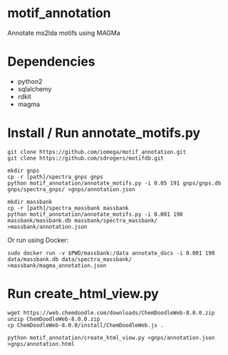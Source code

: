 # motif_annotation
Annotate ms2lda motifs using MAGMa

# Dependencies
- python2
- sqlalchemy
- rdkit
- magma

# Install / Run annotate_motifs.py
```
git clone https://github.com/iomega/motif_annotation.git
git clone https://github.com/sdrogers/motifdb.git

mkdir gnps
cp -r [path]/spectra_gnps gnps
python motif_annotation/annotate_motifs.py -i 0.05 191 gnps/gnps.db gnps/spectra_gnps/ >gnps/annotation.json

mkdir massbank
cp -r [path]/spectra_massbank massbank
python motif_annotation/annotate_motifs.py -i 0.001 190 massbank/massbank.db massbank/spectra_massbank/
>massbank/annotation.json
```
Or run using Docker:
```
sudo docker run -v $PWD/massbank:/data annotate_docs -i 0.001 190 data/massbank.db data/spectra_massbank/
>massbank/magma_annotation.json
```

# Run create_html_view.py
```
wget https://web.chemdoodle.com/downloads/ChemDoodleWeb-8.0.0.zip
unzip ChemDoodleWeb-8.0.0.zip
cp ChemDoodleWeb-8.0.0/install/ChemDoodleWeb.js .

python motif_annotation/create_html_view.py <gnps/annotation.json >gnps/annotation.html
```
